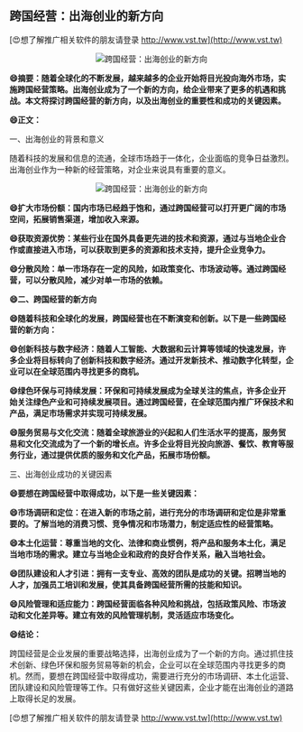 ## **跨国经营：出海创业的新方向**

[😍想了解推广相关软件的朋友请登录 http://www.vst.tw](http://www.vst.tw)

 <center><img src="https://vst.tw/MP4/tuiguang/png/0.png" alt="跨国经营：出海创业的新方向"></center>

**😄摘要：随着全球化的不断发展，越来越多的企业开始将目光投向海外市场，实施跨国经营策略。出海创业成为了一个新的方向，给企业带来了更多的机遇和挑战。本文将探讨跨国经营的新方向，以及出海创业的重要性和成功的关键因素。**

**😄正文：**

一、出海创业的背景和意义

随着科技的发展和信息的流通，全球市场趋于一体化，企业面临的竞争日益激烈。出海创业作为一种新的经营策略，对企业来说具有重要的意义。

 <center><img src="https://vst.tw/MP4/tuiguang/png/0.png" alt="跨国经营：出海创业的新方向"></center>

**😄扩大市场份额：国内市场已经趋于饱和，通过跨国经营可以打开更广阔的市场空间，拓展销售渠道，增加收入来源。**

**😄获取资源优势：某些行业在国外具备更先进的技术和资源，通过与当地企业合作或直接进入市场，可以获取到更多的资源和技术支持，提升企业竞争力。**

**😄分散风险：单一市场存在一定的风险，如政策变化、市场波动等。通过跨国经营，可以分散风险，减少对单一市场的依赖。**

**😄二、跨国经营的新方向**

**😄随着科技和全球化的发展，跨国经营也在不断演变和创新。以下是一些跨国经营的新方向：**

**😄创新科技与数字经济：随着人工智能、大数据和云计算等领域的快速发展，许多企业将目标转向了创新科技和数字经济。通过开发新技术、推动数字化转型，企业可以在全球范围内寻找更多的商机。**

**😄绿色环保与可持续发展：环保和可持续发展成为全球关注的焦点，许多企业开始关注绿色产业和可持续发展项目。通过跨国经营，在全球范围内推广环保技术和产品，满足市场需求并实现可持续发展。**

**😄服务贸易与文化交流：随着全球旅游业的兴起和人们生活水平的提高，服务贸易和文化交流成为了一个新的增长点。许多企业将目光投向旅游、餐饮、教育等服务行业，通过提供优质的服务和文化产品，拓展市场份额。**

三、出海创业成功的关键因素

**😄要想在跨国经营中取得成功，以下是一些关键因素：**

**😄市场调研和定位：在进入新的市场之前，进行充分的市场调研和定位是非常重要的。了解当地的消费习惯、竞争情况和市场潜力，制定适应性的经营策略。**

**😄本土化运营：尊重当地的文化、法律和商业惯例，将产品和服务本土化，满足当地市场的需求。建立与当地企业和政府的良好合作关系，融入当地社会。**

**😄团队建设和人才引进：拥有一支专业、高效的团队是成功的关键。招聘当地的人才，加强员工培训和发展，使其具备跨国经营所需的技能和知识。**

**😄风险管理和适应能力：跨国经营面临各种风险和挑战，包括政策风险、市场波动和文化差异等。建立有效的风险管理机制，灵活适应市场变化。**

**😄结论：**

跨国经营是企业发展的重要战略选择，出海创业成为了一个新的方向。通过抓住技术创新、绿色环保和服务贸易等新的机会，企业可以在全球范围内寻找更多的商机。然而，要想在跨国经营中取得成功，需要进行充分的市场调研、本土化运营、团队建设和风险管理等工作。只有做好这些关键因素，企业才能在出海创业的道路上取得长足的发展。

[😍想了解推广相关软件的朋友请登录 http://www.vst.tw](http://www.vst.tw)



